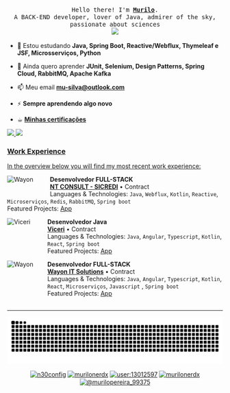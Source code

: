 <p align="center">
  <br>
  <samp>
    Hello there! I'm <b><a rel="nofollow noopener noreferrer" target="_blank" href="https://instagram.com/murilonerdex">Murilo</a></b>.
    <br>A BACK-END developer, lover of Java, admirer of the sky, passionate about sciences<br>

</samp>

<img src="https://64.media.tumblr.com/3a9a0bf3cbf8b4301e3b7d390acd3f8a/d135fde064e27dee-09/s500x750/e47b011dde702ab8e7d92b928dbf3f46f373ad22.gif" width="200"/>

</p>

- 🌱 Estou estudando **Java, Spring Boot, Reactive/Webflux, Thymeleaf e JSF, Microsserviços, Python**

- 💬 Ainda quero aprender **JUnit, Selenium, Design Patterns, Spring Cloud,
  RabbitMQ, Apache Kafka**

- 📫 Meu email **mu-silva@outlook.com**

- ⚡ **Sempre aprendendo algo novo**

- ☕︎ **<a href="https://github.com/murilonerdx/my_goals/tree/main/certificacoes">Minhas certificações**

 <div>
  <a href="https://github.com/murilonerdx">
  <img height="180em" src="https://github-readme-stats.vercel.app/api?username=murilonerdx&show_icons=true&theme=dracula&include_all_commits=true&count_private=true"/>
  <img height="180em" src="https://github-readme-stats.vercel.app/api/top-langs/?username=murilonerdx&layout=compact&langs_count=7&theme=dracula"/>

### Work Experience

In the overview below you will find my most recent work experience:

[<img align="left" height="50px" width="100px" alt="Wayon" src="https://ntconsult.com.br/wp-content/uploads/2021/08/Logotipo.png"/>](https://wayon.global/)


**Desenvolvedor FULL-STACK** \
[**NT CONSULT - SICREDI**](https://ntconsult.com.br/) • Contract \
Languages & Technologies: `Java`, `Webflux`, `Kotlin`, `Reactive`, `Microserviços`, `Redis`, `RabbitMQ`, `Spring boot` \
Featured Projects: [App](https://ntconsult.com.br/)
<br/>


[<img align="left" height="94px" width="94px" alt="Viceri" src="https://viceri.com.br/wp-content/uploads/2021/06/logo-footer.svg"/>](https://viceri.com.br/)

**Desenvolvedor Java** \
[**Viceri**](https://viceri.com.br/) • Contract \
Languages & Technologies: `Java`, `Angular`, `Typescript`, `Kotlin`, `React`, `Spring boot` \
Featured Projects: [App](https://viceri.com.br/)
<br/>

[<img align="left" height="94px" width="94px" alt="Wayon" src="https://secureservercdn.net/198.71.233.235/41e.d3d.myftpupload.com/wp-content/uploads/2018/01/site-wayon-logo-1-semtag.png"/>](https://wayon.global/)

**Desenvolvedor FULL-STACK** \
[**Wayon IT Solutions**](https://wayon.global/) • Contract \
Languages & Technologies: `Java`, `Angular`, `Typescript`, `Kotlin`, `React`, `Microserviços`, `Javascript`
, `Spring boot` \
Featured Projects: [App](https://wayon.global/)
<br/>
<br/>
  
</div>
<hr/>
<img align="center" src="https://github.com/murilonerdx/murilonerdx/blob/output/github-contribution-grid-snake.svg" alt="cobrinha"/>





<p align="center">
<a href="https://dev.to/n30config"><img align="center" src="https://cdn.jsdelivr.net/npm/simple-icons@3.0.1/icons/dev-dot-to.svg" alt="n30config" height="30" width="30" /></a>
<a href="https://linkedin.com/in/murilonerdx"><img align="center" src="https://cdn.jsdelivr.net/npm/simple-icons@3.0.1/icons/linkedin.svg" alt="murilonerdx" height="30" width="30" /></a>
<a href="https://stackoverflow.com/users/user:13012597"><img align="center" src="https://cdn.jsdelivr.net/npm/simple-icons@3.0.1/icons/stackoverflow.svg" alt="user:13012597" height="30" width="30" /></a>
<a href="https://instagram.com/murilonerdx"><img align="center" src="https://cdn.jsdelivr.net/npm/simple-icons@3.0.1/icons/instagram.svg" alt="murilonerdx" height="30" width="30" /></a>
<a href="https://medium.com/@murilopereira_99375"><img align="center" src="https://cdn.jsdelivr.net/npm/simple-icons@3.0.1/icons/medium.svg" alt="@murilopereira_99375" height="30" width="30" /></a>

</p>

